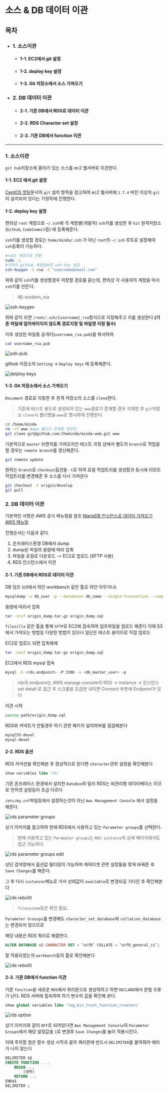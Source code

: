 # 소스 & DB 데이터 이관

## 목차

- ### 1. 소스이관
	- #### 1-1. EC2에서 git 설정
	- #### 1-2. deploy key 설정
	- #### 1-3. Git 저장소에서 소스 가져오기
- ### 2. DB 데이터 이관
	- #### 2-1. 기존 DB에서 RDS로 데이터 이관
	- #### 2-2. RDS Character set 설정
	- #### 2-3. 기존 DB에서 function 이관
---

### 1. 소스이관

`git hub`저장소에 올라가 있는 소스를 ec2 웹서버로 이관한다.

#### 1-1. EC2 에서 git 설정

[CentOS 셋팅](https://github.com/theminda/aws-setting/blob/master/CentOS-6.9/OS.md#5-4-%EA%B8%B0%ED%83%80-%EC%84%A4%EC%A0%95-1)문서의 `git` 설치 항목을 참고하여 ec2 웹서버에 `1.7.4` 버전 이상의 `git`이 설치되어 있다는 가정하에 진행한다.

#### 1-2. deploy key 설정

편의상 `root` 계정으로 `~/.ssh`에 각 계정별(개발자) `ssh`키를 생성한 후 `Git` 원격저장소(`Github`, `CodeCommit`등) 에 등록해준다.

`ssh`키를 생성할 경로는 `home/minda/.ssh` 가 아닌 `root`의 `~/.ssh` 루트로 설정해야 `ssh`등록이 가능하다.

```bash
#root 계정으로 전환
sudo -i
#각자의 github 계정정보로 ssh-key 생성
ssh-keygen -t rsa -C "username@email.com"
```

위와 같이 `ssh`키를 생성할경우 저장할 경로를 묻는데, 편의상 각 사용자의 계정을 따서 `ssh`키를 만든다.
> 예) wisdom_rsa

![ssh-keygen][1]

위와 같이 뜨면 `/root/.ssh/{username}_rsa`형식으로 지정해주고 키를 생성한다 **(기존 파일에 덮어씌어지지 않도록 경로지정 및 파일명 지정 필수)**

이후 생성된 파일중 공개키(`username_rsa.pub`)를 복사하여

```bash
cat username_rsa.pub
```

![ssh-pub][2]

github 저장소의 `Setting` -> `Deploy keys` 에 등록해준다.

![delploy keys][3]

#### 1-3. Git 저장소에서 소스 가져오기

`Document` 경로로 이동한 후 원격 저장소의 소스를 `clone`한다.
> 기존에 테스트 용도로 생성되어 있는 `www`경로가 존재할 경우 삭제한 후
> `git`저장소 `clone`시 폴더명을 `www`로 명시하여 진행한다.

```bash
cd /home/minda
rm -rf www #www 폴더가 존재할 경우만
git clone git@github.com:theminda/minda-web.git www
```

기본적으로 `master` 브랜치를 가져오지만 테스트 과정 상에서 별도의 `branch`로 작업을 할 경우는 `remote branch`를 갱신해준다.

```bash
git remote update
```

원하는 `branch`로 `checkout`옵션을 `-t`로 하여 로컬 작업트리를 생성함과 동시에 리모트 작업트리를 변경해준 후
소스를 다시 가져온다

```bash
git checkout -t origin/develop
git pull
```

### 2. DB 데이터 이관

기본적인 사항은 AWS 공식 메뉴얼을 참조
[MariaDB 인스턴스로 데이터 가져오기 AWS 메뉴얼](https://docs.aws.amazon.com/ko_kr/AmazonRDS/latest/UserGuide/MariaDB.Procedural.Importing.html)


진행순서는 다음과 같다.
1. 온프레미스환경 DB에서 dump
2. dump된 파일의 용량에 따라 압축
3. 파일을 로컬로 다운로드 -> EC2로 업로드 (SFTP 사용)
4. RDS 인스턴스에서 이관

#### 2-1. 기존 DB에서 RDS로 데이터 이관

DB 덤프 (cli에서 하던 workbench 같은 툴로 하던 아무거나)

```bash
mysqldump -u db_user -p --databases db_name --single-transaction --compress --order-by-primary > origin_dump.sql
```

용량에 따라서 압축
```bash
tar -zcvf origin_dump.tar.gz origin_dump.sql
```

`filezilla` 같은 툴을 통해 `SFTP`로 EC2에 접속하여 덤프파일을 업로드 해준다 이때 S3에서 가져오는 방법등 다양한 방법이 있으나 일단은 테스트 용이므로 직접 업로드

EC2로 업로드 되면 압축해제

```bash
tar -zxvf origin_dump.tar.gz origin_dump.sql
```
EC2에서 RDS mysql 접속

```bash
mysql -h <rds.endpoint> -P 3306 -u <db_master_user> -p
```

> rds의 endpoint는 AWS manage console의 RDS -> instance -> 인스턴스 set detail 로 접근 후
> 스크롤을 조금만 내리면 Connect 부분에 Endpoint가 있다

이관 시작
```bash
source path/origin_dump.sql
```

RDS와 커넥트가 안될경우 하기 관련 패키지 설치여부를 점검해본다
```bash
mysql55-devel
mysql-devel
```

#### 2-2. RDS 옵션

RDS 커넥션을 확인해본 후 정상적으로 된다면 `character`관련 설정을 확인해본다

```sql
show variables like 'c%'
```

기존 온프레미스 환경에서 설치한 `Databse`와 달리 RDS는 비관리형 데이터베이스 이므로 언어셋 설정등이 조금 다르다

`/etc/my.cnf`파일등에서 설정하는것이 아닌 `Aws Management Console` 에서 설정을 해준다.

![rds parameter groups][4]

상기 이미지를 참고하여 현재 RDS에서 사용하고 있는 `Parameter groups`를 선택한다.

> 현재 사용하고 있는 `Parameter groups`는 `RDS instance`의 상세 페이지에서도 접근 가능하다.

![rds parameter groups edit][5]

상단 검색창에서 옵션값 필터링이 가능하며 캐릭터셋 관련 설정들을 맞게 바꿔준 후 `Save Changes`를 해준다.

그 후 다시 `instances`메뉴로 가서 상태값이 `available`로 변경되길 기다린 후 확인해본다

![rds rebo0t][6]

> `filesystem`등은 확인 필요..

`Parameter Grouups`를 변경해도 `character_set_database`와 `collation_database`는 변경되지 않으므로

해당 내용은 RDS 쿼리로 해결한다.


```sql
ALTER DATABASE v2 CHARACTER SET = ‘utf8’ COLLATE = ‘utf8_general_ci’;
```

잘 적용되었는지 `workbench`등의 툴로 확인해본다

![rds rebo0t][7]

#### 2-3. 기존 DB에서 function 이관

기존 `function`을 새로운 `RDS`에서 쿼리문으로 생성하려고 하면 `DECLARE`에서 문법 오류가 난다.
RDS 서버에 접속하여 하기 변수의 값을 확인해 본다.

```sql
show global variables like 'log_bin_trust_function_creators'
```


![rds option][8]


상기 이미지와 같이 `OFF`로 되어있다면 `Aws Managemnet Console`의 `Parameter Groups`에서 해당 설정값을 `1`로 변경후 `Save Changes`를 눌러 적용시킨다.


이때 주의할 점은 함수 생성 시작과 끝의 쿼리문에 반드시 `DELIMITER`를 붙여줘야 에러가 나지 않는다


```sql
DELIMITER $$
CREATE FUNCTION ....
	BEGIN ...
		(생략)
	RETURN ...
END$$
DELIMITER ;
```

[1]: https://github.com/theminda/aws-setting/blob/master/CentOS-6.9/asset/migrations_1.png
[2]: https://github.com/theminda/aws-setting/blob/master/CentOS-6.9/asset/migrations_2.png
[3]: https://github.com/theminda/aws-setting/blob/master/CentOS-6.9/asset/migrations_3.png
[4]: https://github.com/theminda/aws-setting/blob/master/CentOS-6.9/asset/migrations_4.png
[5]: https://github.com/theminda/aws-setting/blob/master/CentOS-6.9/asset/migrations_5.png
[6]: https://github.com/theminda/aws-setting/blob/master/CentOS-6.9/asset/migrations_6.png
[7]: https://github.com/theminda/aws-setting/blob/master/CentOS-6.9/asset/migrations_7.png
[8]: https://github.com/theminda/aws-setting/blob/master/CentOS-6.9/asset/migrations_8.png